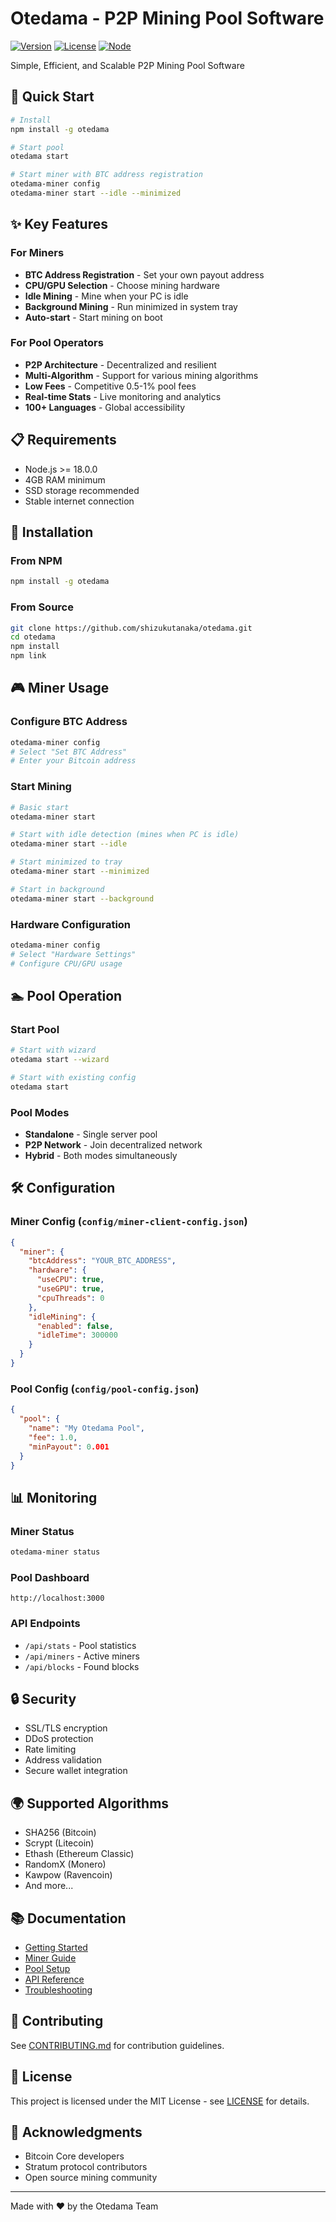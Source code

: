 # Otedama - P2P Mining Pool Software

[![Version](https://img.shields.io/badge/version-1.0.0-blue.svg)](https://github.com/otedama/otedama)
[![License](https://img.shields.io/badge/license-MIT-green.svg)](LICENSE)
[![Node](https://img.shields.io/badge/node-%3E%3D18.0.0-brightgreen.svg)](https://nodejs.org)

Simple, Efficient, and Scalable P2P Mining Pool Software

## 🚀 Quick Start

```bash
# Install
npm install -g otedama

# Start pool
otedama start

# Start miner with BTC address registration
otedama-miner config
otedama-miner start --idle --minimized
```

## ✨ Key Features

### For Miners
- **BTC Address Registration** - Set your own payout address
- **CPU/GPU Selection** - Choose mining hardware
- **Idle Mining** - Mine when your PC is idle
- **Background Mining** - Run minimized in system tray
- **Auto-start** - Start mining on boot

### For Pool Operators
- **P2P Architecture** - Decentralized and resilient
- **Multi-Algorithm** - Support for various mining algorithms
- **Low Fees** - Competitive 0.5-1% pool fees
- **Real-time Stats** - Live monitoring and analytics
- **100+ Languages** - Global accessibility

## 📋 Requirements

- Node.js >= 18.0.0
- 4GB RAM minimum
- SSD storage recommended
- Stable internet connection

## 🔧 Installation

### From NPM
```bash
npm install -g otedama
```

### From Source
```bash
git clone https://github.com/shizukutanaka/otedama.git
cd otedama
npm install
npm link
```

## 🎮 Miner Usage

### Configure BTC Address
```bash
otedama-miner config
# Select "Set BTC Address"
# Enter your Bitcoin address
```

### Start Mining
```bash
# Basic start
otedama-miner start

# Start with idle detection (mines when PC is idle)
otedama-miner start --idle

# Start minimized to tray
otedama-miner start --minimized

# Start in background
otedama-miner start --background
```

### Hardware Configuration
```bash
otedama-miner config
# Select "Hardware Settings"
# Configure CPU/GPU usage
```

## 🏊 Pool Operation

### Start Pool
```bash
# Start with wizard
otedama start --wizard

# Start with existing config
otedama start
```

### Pool Modes
- **Standalone** - Single server pool
- **P2P Network** - Join decentralized network
- **Hybrid** - Both modes simultaneously

## 🛠️ Configuration

### Miner Config (`config/miner-client-config.json`)
```json
{
  "miner": {
    "btcAddress": "YOUR_BTC_ADDRESS",
    "hardware": {
      "useCPU": true,
      "useGPU": true,
      "cpuThreads": 0
    },
    "idleMining": {
      "enabled": false,
      "idleTime": 300000
    }
  }
}
```

### Pool Config (`config/pool-config.json`)
```json
{
  "pool": {
    "name": "My Otedama Pool",
    "fee": 1.0,
    "minPayout": 0.001
  }
}
```

## 📊 Monitoring

### Miner Status
```bash
otedama-miner status
```

### Pool Dashboard
```
http://localhost:3000
```

### API Endpoints
- `/api/stats` - Pool statistics
- `/api/miners` - Active miners
- `/api/blocks` - Found blocks

## 🔒 Security

- SSL/TLS encryption
- DDoS protection
- Rate limiting
- Address validation
- Secure wallet integration

## 🌍 Supported Algorithms

- SHA256 (Bitcoin)
- Scrypt (Litecoin)
- Ethash (Ethereum Classic)
- RandomX (Monero)
- Kawpow (Ravencoin)
- And more...

## 📚 Documentation

- [Getting Started](docs/GETTING_STARTED.md)
- [Miner Guide](docs/MINER_GUIDE.md)
- [Pool Setup](docs/POOL_SETUP.md)
- [API Reference](docs/API_REFERENCE.md)
- [Troubleshooting](docs/TROUBLESHOOTING.md)

## 🤝 Contributing

See [CONTRIBUTING.md](CONTRIBUTING.md) for contribution guidelines.

## 📄 License

This project is licensed under the MIT License - see [LICENSE](LICENSE) for details.

## 🙏 Acknowledgments

- Bitcoin Core developers
- Stratum protocol contributors
- Open source mining community

---

Made with ❤️ by the Otedama Team